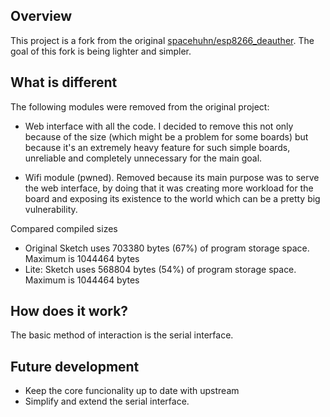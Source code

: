 ## Overview

This project is a fork from the original [spacehuhn/esp8266_deauther](https://github.com/spacehuhn/esp8266_deauther). The goal of this fork is being lighter and simpler. 

## What is different

The following modules were removed from the original project:

- Web interface with all the code.
I decided to remove this not only because of the size (which might be a problem for some boards) but because it's an extremely heavy feature for such simple boards, unreliable and completely unnecessary for the main goal.

- Wifi module (pwned).
Removed because its main purpose was to serve the web interface, by doing that it was creating more workload for the board and exposing its existence to the world which can be a pretty big vulnerability.

Compared compiled sizes

- Original  Sketch uses 703380 bytes (67%) of program storage space. Maximum is 1044464 bytes
- Lite:     Sketch uses 568804 bytes (54%) of program storage space. Maximum is 1044464 bytes

## How does it work?

The basic method of interaction is the serial interface.

## Future development

- Keep the core funcionality up to date with upstream
- Simplify and extend the serial interface.
